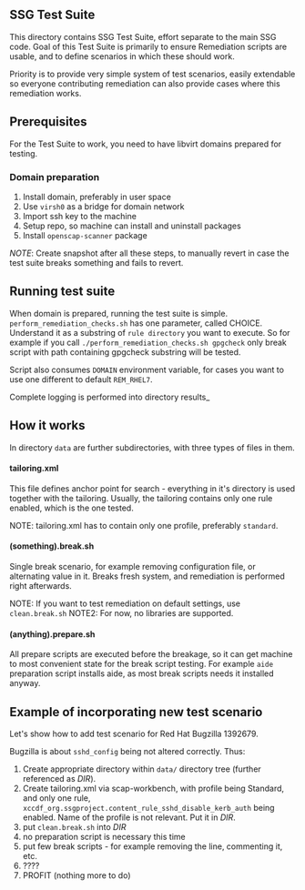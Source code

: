 ## SSG Test Suite
This directory contains SSG Test Suite, effort separate to the main SSG code.
Goal of this Test Suite is primarily to ensure Remediation scripts are usable,
and to define scenarios in which these should work.

Priority is to provide very simple system of test scenarios, easily extendable
so everyone contributing remediation can also provide cases where this
remediation works.

## Prerequisites
For the Test Suite to work, you need to have libvirt domains prepared for testing.

### Domain preparation
1. Install domain, preferably in user space
1. Use ```virsh0``` as a bridge for domain network
1. Import ssh key to the machine
1. Setup repo, so machine can install and uninstall packages
1. Install ```openscap-scanner``` package

*NOTE*: Create snapshot after all these steps, to manually revert in case the
test suite breaks something and fails to revert.


## Running test suite
When domain is prepared, running the test suite is simple.
```perform_remediation_checks.sh``` has one parameter, called CHOICE. Understand
it as a substring of ```rule directory``` you want to execute. So for example
if you call
```./perform_remediation_checks.sh gpgcheck```
only break script with path containing gpgcheck substring will be tested.

Script also consumes ```DOMAIN``` environment variable, for cases you want to use
one different to default ```REM_RHEL7```.

Complete logging is performed into directory results_<timestamp>

## How it works
In directory ```data``` are further subdirectories, with three types of files in
them.

#### tailoring.xml
This file defines anchor point for search - everything in it's directory is used
together with the tailoring. Usually, the tailoring contains only one rule enabled,
which is the one tested.

NOTE: tailoring.xml has to contain only one profile, preferably ```standard```.

#### (something).break.sh
Single break scenario, for example removing configuration file, or alternating
value in it. Breaks fresh system, and remediation is performed right afterwards.

NOTE: If you want to test remediation on default settings, use ```clean.break.sh```
NOTE2: For now, no libraries are supported.


#### (anything).prepare.sh
All prepare scripts are executed before the breakage, so it can get machine to
most convenient state for the break script testing. For example ```aide```
preparation script installs aide, as most break scripts needs it installed anyway.

## Example of incorporating new test scenario
Let's show how to add test scenario for Red Hat Bugzilla 1392679.

Bugzilla is about ```sshd_config``` being not altered correctly. Thus:
1. Create appropriate directory within ```data/``` directory tree (further
referenced as *DIR*).
1. Create tailoring.xml via scap-workbench, with profile being Standard, and only
one rule, ```xccdf_org.ssgproject.content_rule_sshd_disable_kerb_auth``` being
enabled. Name of the profile is not relevant. Put it in *DIR*.
1. put ```clean.break.sh``` into *DIR*
1. no preparation script is necessary this time
1. put few break scripts - for example removing the line, commenting it, etc.
1. ????
1. PROFIT (nothing more to do)

